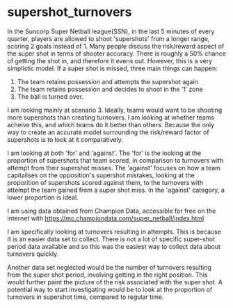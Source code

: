 # supershot_turnovers
In the Suncorp Super Netball league(SSN), in the last 5 minutes of every quarter, players are allowed to shoot 'supershots' from a longer range, scoring 2 goals instead of 1. 
Many people discuss the risk/reward aspect of the super shot in terms of shooter accuracy. There is roughly a 50% chance of getting the shot in, and therefore it evens out. However, this is a very simplistic model. If a super shot is missed, three main things can happen: 
1. The team retains possession and attempts the supershot again
2. The team retains possession and decides to shoot in the ‘1’ zone
3. The ball is turned over. 

I am looking mainly at scenario 3. Ideally, teams would want to be shooting more supershots than creating turnovers. 
I am looking at whether teams acheive this, and which teams do it better than others. Because the only way to create an accurate model surrounding the risk/reward factor of supershots is to look at it comparatively. 

I am looking at both 'for' and 'against'. The 'for' is the looking at the proportion of supershots that team scored, in comparison to turnovers with attempt from their supershot misses. The 'against' focuses on how a team capitalises on the opposition's supershot mistakes, looking at the proporition of supershots scored against them, to the turnovers with attempt the team gained from a super shot miss. In the 'against' category, a lower proportion is ideal. 

I am using data obtained from Champion Data, accessible for free on the internet with https://mc.championdata.com/super_netball/index.html

I am specifically looking at turnovers resulting in attempts. This is because It is an easier data set to collect. There is not a lot of specific super-shot period data available and so this was the easiest way to collect data about turnovers quickly. 

Another data set neglected would be the number of turnovers resulting from the super shot period, involving getting in the right position. This would further paint the picture of the risk associated with the super shot. A potential way to start investigating would be to look at the proportion of turnovers in supershot time, compared to regular time. 

